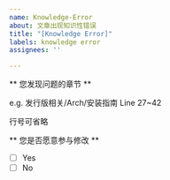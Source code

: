 ```yaml
---
name: Knowledge-Error
about: 文章出现知识性错误
title: "[Knowledge Error]"
labels: knowledge error
assignees: ''

---
```


** 您发现问题的章节 **

e.g. 发行版相关/Arch/安装指南 Line 27~42

行号可省略

** 您是否愿意参与修改 **
- [ ] Yes
- [ ] No
